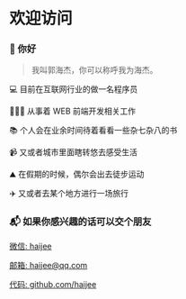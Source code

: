 # 欢迎访问
### 👋 你好

> 我叫郭海杰，你可以称呼我为海杰。

💻 目前在互联网行业的做一名程序员

🧑🏻‍💻 从事着 WEB 前端开发相关工作

📚 个人会在业余时间待着看看一些杂七杂八的书

📹 又或者城市里面瞎转悠去感受生活

⛰️ 在假期的时候，偶尔会出去徒步运动

✈️ 又或者去某个地方进行一场旅行

### 📬 如果你感兴趣的话可以交个朋友

[微信: haijee](mailto:haijee@qq.com)

[邮箱: haijee@qq.com](mailto:haijee@qq.com)

[代码: github.com/haijee](https://github.com/haijee)
